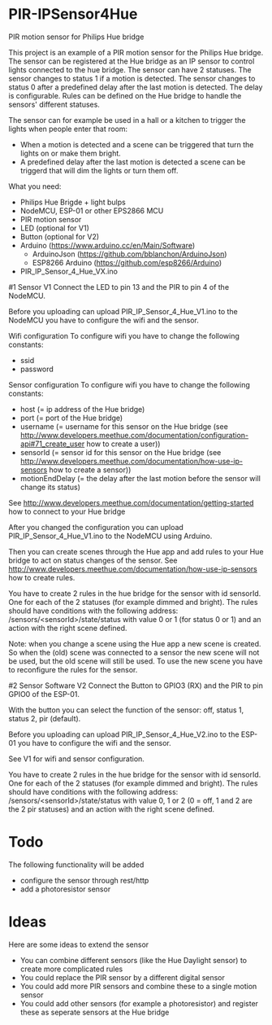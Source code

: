 
# PIR-IPSensor4Hue
PIR motion sensor for Philips Hue bridge

This project is an example of a PIR motion sensor for the Philips Hue bridge. The sensor can be registered at the Hue bridge as an IP sensor to control lights connected to the hue bridge.
The sensor  can have 2 statuses. The sensor changes to status 1 if a motion is detected. The sensor changes to status 0 after a predefined delay after the last motion is detected. The delay is configurable. Rules can be defined on the Hue bridge to handle the sensors' different statuses.

The sensor can for example be used in a hall or a kitchen to trigger the lights when people enter that room:
- When a motion is detected and a scene can be triggered that turn the lights on or make them bright.
- A predefined delay after the last motion is detected a scene can be triggerd that will dim the lights or turn them off.

What you need:
- Philips Hue Brigde + light bulps
- NodeMCU, ESP-01 or other EPS2866 MCU
- PIR motion sensor
- LED (optional for V1)
- Button (optional for V2)
- Arduino (https://www.arduino.cc/en/Main/Software)
  - ArduinoJson (https://github.com/bblanchon/ArduinoJson)
  - ESP8266 Arduino (https://github.com/esp8266/Arduino)
- PIR_IP_Sensor_4_Hue_VX.ino

#1 Sensor V1
Connect the LED to pin 13 and the PIR to pin 4 of the NodeMCU.

Before you uploading can upload PIR_IP_Sensor_4_Hue_V1.ino to the NodeMCU you have to configure the wifi and the sensor.

Wifi configuration
To configure wifi you have to change the following constants:
- ssid
- password

Sensor configuration
To configure wifi you have to change the following constants:
- host (= ip address of the Hue bridge)
- port (= port of the Hue bridge)
- username (= username for this sensor on the Hue bridge (see http://www.developers.meethue.com/documentation/configuration-api#71_create_user how to create a user))
- sensorId (= sensor id for this sensor on the Hue bridge (see http://www.developers.meethue.com/documentation/how-use-ip-sensors how to create a sensor))
- motionEndDelay (= the delay after the last motion before the sensor will change its status)

See http://www.developers.meethue.com/documentation/getting-started how to connect to your Hue bridge

After you changed the configuration you can upload PIR_IP_Sensor_4_Hue_V1.ino to the NodeMCU using Arduino.

Then you can create scenes through the Hue app and add rules to your Hue bridge to act on status changes of the sensor. See http://www.developers.meethue.com/documentation/how-use-ip-sensors how to create rules.

You have to create 2 rules in the hue bridge for the sensor with id sensorId. One for each of the 2 statuses (for example dimmed and bright). The rules should have conditions with the following address:
/sensors/&lt;sensorId>/state/status
with value 0 or 1 (for status 0 or 1) and an action with the right scene defined.

Note: when you change a scene using the Hue app a new scene is created. So when the (old) scene was connected to a sensor the new scene will not be used, but the old scene will still be used. To use the new scene you have to reconfigure the rules for the sensor.

#2 Sensor Software V2
Connect the Button to GPIO3 (RX) and the PIR to pin GPIO0 of the ESP-01.

With the button you can select the function of the sensor: off, status 1, status 2, pir (default).

Before you uploading can upload PIR_IP_Sensor_4_Hue_V2.ino to the ESP-01 you have to configure the wifi and the sensor.

See V1 for wifi and sensor configuration.

You have to create 2 rules in the hue bridge for the sensor with id sensorId. One for each of the 2 statuses (for example dimmed and bright). The rules should have conditions with the following address:
/sensors/&lt;sensorId>/state/status
with value 0, 1 or 2 (0 = off, 1 and 2 are the 2 pir statuses) and an action with the right scene defined.


# Todo
The following functionality will be added
- configure the sensor through rest/http
- add a photoresistor sensor

# Ideas
Here are some ideas to extend the sensor
- You can combine different sensors (like the Hue Daylight sensor) to create more complicated rules
- You could replace the PIR sensor by a different digital sensor
- You could add more PIR sensors and combine these to a single motion sensor
- You could add other sensors (for example a photoresistor) and register these as seperate sensors at the Hue bridge

